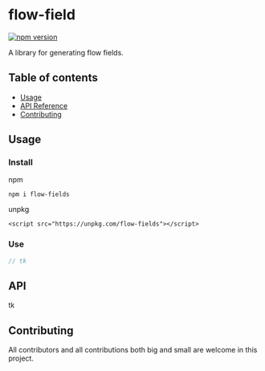# flow-field

[![npm version](https://badge.fury.io/js/flow-field.svg)](https://badge.fury.io/js/flow-field)

A library for generating flow fields.

## Table of contents

- [Usage](#usage)
- [API Reference](#api)
- [Contributing](#contributing)

## Usage

### Install

npm

```
npm i flow-fields
```

unpkg

```
<script src="https://unpkg.com/flow-fields"></script>
```

### Use

```js
// tk
```

## API

tk

## Contributing

All contributors and all contributions both big and small are welcome in this project.
